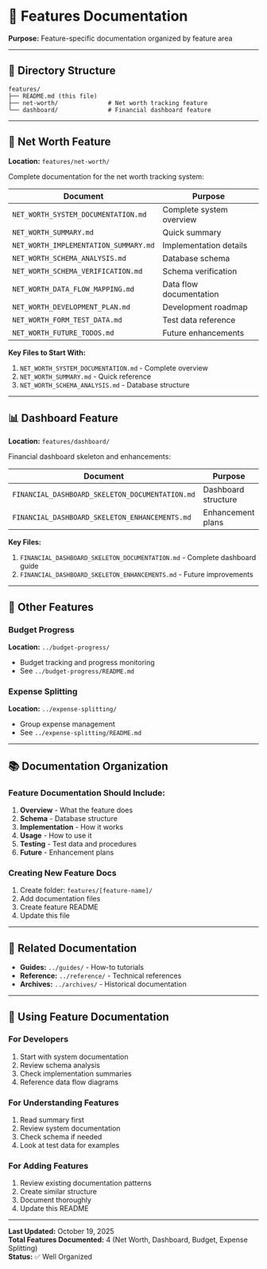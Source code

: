 # 🎯 Features Documentation

**Purpose:** Feature-specific documentation organized by feature area

---

## 📂 Directory Structure

```
features/
├── README.md (this file)
├── net-worth/              # Net worth tracking feature
└── dashboard/              # Financial dashboard feature
```

---

## 🎯 Net Worth Feature

**Location:** `features/net-worth/`

Complete documentation for the net worth tracking system:

| Document | Purpose |
|----------|---------|
| `NET_WORTH_SYSTEM_DOCUMENTATION.md` | Complete system overview |
| `NET_WORTH_SUMMARY.md` | Quick summary |
| `NET_WORTH_IMPLEMENTATION_SUMMARY.md` | Implementation details |
| `NET_WORTH_SCHEMA_ANALYSIS.md` | Database schema |
| `NET_WORTH_SCHEMA_VERIFICATION.md` | Schema verification |
| `NET_WORTH_DATA_FLOW_MAPPING.md` | Data flow documentation |
| `NET_WORTH_DEVELOPMENT_PLAN.md` | Development roadmap |
| `NET_WORTH_FORM_TEST_DATA.md` | Test data reference |
| `NET_WORTH_FUTURE_TODOS.md` | Future enhancements |

**Key Files to Start With:**
1. `NET_WORTH_SYSTEM_DOCUMENTATION.md` - Complete overview
2. `NET_WORTH_SUMMARY.md` - Quick reference
3. `NET_WORTH_SCHEMA_ANALYSIS.md` - Database structure

---

## 📊 Dashboard Feature

**Location:** `features/dashboard/`

Financial dashboard skeleton and enhancements:

| Document | Purpose |
|----------|---------|
| `FINANCIAL_DASHBOARD_SKELETON_DOCUMENTATION.md` | Dashboard structure |
| `FINANCIAL_DASHBOARD_SKELETON_ENHANCEMENTS.md` | Enhancement plans |

**Key Files:**
1. `FINANCIAL_DASHBOARD_SKELETON_DOCUMENTATION.md` - Complete dashboard guide
2. `FINANCIAL_DASHBOARD_SKELETON_ENHANCEMENTS.md` - Future improvements

---

## 🎯 Other Features

### Budget Progress
**Location:** `../budget-progress/`
- Budget tracking and progress monitoring
- See `../budget-progress/README.md`

### Expense Splitting
**Location:** `../expense-splitting/`
- Group expense management
- See `../expense-splitting/README.md`

---

## 📚 Documentation Organization

### Feature Documentation Should Include:
1. **Overview** - What the feature does
2. **Schema** - Database structure
3. **Implementation** - How it works
4. **Usage** - How to use it
5. **Testing** - Test data and procedures
6. **Future** - Enhancement plans

### Creating New Feature Docs
1. Create folder: `features/[feature-name]/`
2. Add documentation files
3. Create feature README
4. Update this file

---

## 🔗 Related Documentation

- **Guides:** `../guides/` - How-to tutorials
- **Reference:** `../reference/` - Technical references
- **Archives:** `../archives/` - Historical documentation

---

## 📖 Using Feature Documentation

### For Developers
1. Start with system documentation
2. Review schema analysis
3. Check implementation summaries
4. Reference data flow diagrams

### For Understanding Features
1. Read summary first
2. Review system documentation
3. Check schema if needed
4. Look at test data for examples

### For Adding Features
1. Review existing documentation patterns
2. Create similar structure
3. Document thoroughly
4. Update this README

---

**Last Updated:** October 19, 2025  
**Total Features Documented:** 4 (Net Worth, Dashboard, Budget, Expense Splitting)  
**Status:** ✅ Well Organized

